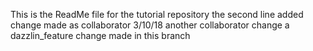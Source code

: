 This is the ReadMe file for the tutorial repository
the second line added
change made as collaborator
3/10/18 another collaborator change
a dazzlin_feature change made in this branch